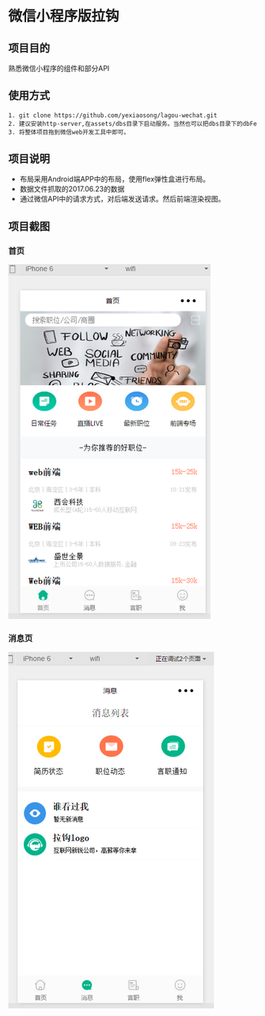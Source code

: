 # 微信小程序版拉钩
## 项目目的
熟悉微信小程序的组件和部分API
## 使用方式
 
``` bash
1. git clone https://github.com/yexiaosong/lagou-wechat.git
2. 建议安装http-server,在assets/dbs目录下启动服务。当然也可以把dbs目录下的dbFe.json文件拖到Apache等服务器下的共享目录下。（需要保证8080端口不被占用）
3. 将整体项目拖到微信web开发工具中即可。
```
## 项目说明
+ 布局采用Android端APP中的布局，使用flex弹性盒进行布局。
+ 数据文件抓取的2017.06.23的数据
+ 通过微信API中的请求方式，对后端发送请求。然后前端渲染视图。

## 项目截图
### 首页
![首页](./assets/imgs/screen/home.PNG)
### 消息页
![消息页](./assets/imgs/screen/message.PNG)